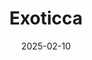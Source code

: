 ---  
layout: startup_page  
title: "Exoticca"  
id: "exoticca.com"  
permalink: "/exoticcaexoticca.com02102025/"  
website: "https://www.exoticca.com"  
funding_round: "Series D"  
funding_amount: "€85M"  
investors: "Quadrille Capital, Acurio ICF, 14W, Mangrove, Bonsai, Sabadell, Aldea, BBVA Spark"  
about: "Exoticca is a travel tech platform specializing in multi-day tour packages. It offers a platform for online booking of complex packages with various components to over 70 destinations, ensuring competitive prices and a seamless experience. They utilize AI to interconnect services, personalize recommendations, and automate itinerary creation."  
markets: "Traveltech, Adventure Travel, Tour Operator, Tourism, Travel, Travel Accommodations, Travel Agency"  
hq: "Barcelona, Spain"  
founded_year: "2013"  
linkedin: "https://www.linkedin.com/company/exoticca-travel-agency"  
twitter: "https://twitter.com/Exoticca"  
instagram: ""  
facebook: "https://www.facebook.com/ExoticcaUK"  
crunchbase: "https://www.crunchbase.com/organization/exoticca"  
pitchbook: "https://pitchbook.com/profiles/company/117318-43"  

date_display: "10-Feb-2025"  
date: "2025-02-10"

# SEO Optimization  
meta_title: "Exoticca - Series D Funding (€85M)"  
meta_description: "Exoticca, Exoticca is a travel tech platform specializing in multi-day tour packages. It offers a platform for online booking of complex packages with various c..."  
meta_keywords: "Exoticca, Traveltech, Adventure Travel, Tour Operator, Tourism, Travel, Travel Accommodations, Travel Agency, Series D funding"  
canonical_url: "https://startup.projectstartups.com/exoticcaexoticca.com02102025/"  
---